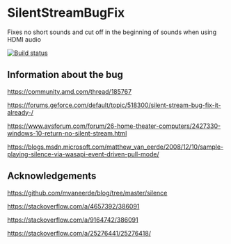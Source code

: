 # SilentStreamBugFix
Fixes no short sounds and cut off in the beginning of sounds when using HDMI audio

[![Build status](https://ci.appveyor.com/api/projects/status/we00wktavpt841ej?svg=true)](https://ci.appveyor.com/project/marcosbozzani/silentstreambugfix)

## Information about the bug
https://community.amd.com/thread/185767

https://forums.geforce.com/default/topic/518300/silent-stream-bug-fix-it-already-/

https://www.avsforum.com/forum/26-home-theater-computers/2427330-windows-10-return-no-silent-stream.html

https://blogs.msdn.microsoft.com/matthew_van_eerde/2008/12/10/sample-playing-silence-via-wasapi-event-driven-pull-mode/

## Acknowledgements
https://github.com/mvaneerde/blog/tree/master/silence

https://stackoverflow.com/a/4657392/386091

https://stackoverflow.com/a/9164742/386091

https://stackoverflow.com/a/25276441/25276418/

